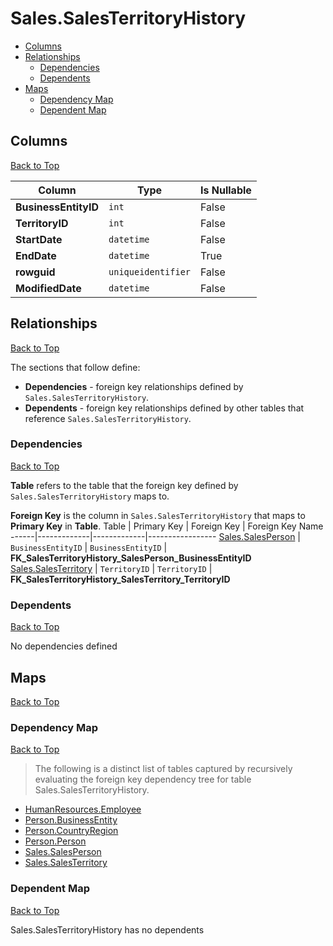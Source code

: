 # Sales.SalesTerritoryHistory

* [Columns](#columns)
* [Relationships](#relationships)
    * [Dependencies](#dependencies)
    * [Dependents](#dependents)
* [Maps](#maps)
    * [Dependency Map](#dependency-map)
    * [Dependent Map](#dependent-map)

## Columns
[Back to Top](#salessalesterritoryhistory)

Column | Type | Is Nullable
-------|------|------------
**BusinessEntityID** | `int` | False
**TerritoryID** | `int` | False
**StartDate** | `datetime` | False
**EndDate** | `datetime` | True
**rowguid** | `uniqueidentifier` | False
**ModifiedDate** | `datetime` | False

## Relationships
[Back to Top](#salessalesterritoryhistory)


The sections that follow define:
* **Dependencies** - foreign key relationships defined by `Sales.SalesTerritoryHistory`.
* **Dependents** - foreign key relationships defined by other tables that reference `Sales.SalesTerritoryHistory`.

### Dependencies
[Back to Top](#salessalesterritoryhistory)


**Table** refers to the table that the foreign key defined by `Sales.SalesTerritoryHistory` maps to.

**Foreign Key** is the column in `Sales.SalesTerritoryHistory` that maps to **Primary Key** in **Table**.
Table | Primary Key | Foreign Key | Foreign Key Name
------|-------------|-------------|-----------------
[Sales.SalesPerson](./SalesPerson.md) | `BusinessEntityID` | `BusinessEntityID` | **FK_SalesTerritoryHistory_SalesPerson_BusinessEntityID**
[Sales.SalesTerritory](./SalesTerritory.md) | `TerritoryID` | `TerritoryID` | **FK_SalesTerritoryHistory_SalesTerritory_TerritoryID**

### Dependents
[Back to Top](#salessalesterritoryhistory)

No dependencies defined

## Maps
[Back to Top](#salessalesterritoryhistory)

### Dependency Map
[Back to Top](#salessalesterritoryhistory)

> The following is a distinct list of tables captured by recursively evaluating the foreign key dependency tree for table Sales.SalesTerritoryHistory.

* [HumanResources.Employee](../HumanResources/Employee.md)
* [Person.BusinessEntity](../Person/BusinessEntity.md)
* [Person.CountryRegion](../Person/CountryRegion.md)
* [Person.Person](../Person/Person.md)
* [Sales.SalesPerson](./SalesPerson.md)
* [Sales.SalesTerritory](./SalesTerritory.md)

### Dependent Map
[Back to Top](#salessalesterritoryhistory)

Sales.SalesTerritoryHistory has no dependents

